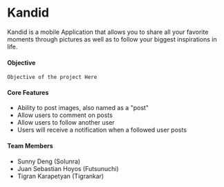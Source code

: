 ﻿# Kandid
 Kandid is a mobile Application that allows you to share all your favorite moments through pictures as well as to follow your biggest inspirations in life.
  
#### Objective
 `Objective of the project Here`
 
#### Core Features
 * Ability to post images, also named as a "post"
 * Allow users to comment on posts
 * Allow users to follow another user
 * Users will receive a notification when a followed user posts
 
 #### Team Members
  * Sunny Deng (Solunra)
  * Juan Sebastian Hoyos (Futsunuchi)
  * Tigran Karapetyan (Tigrankar)
